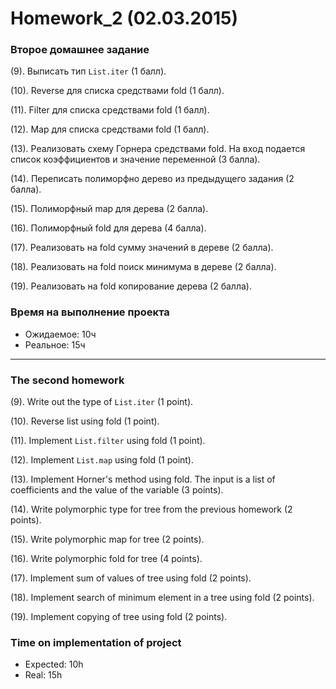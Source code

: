 ﻿Homework_2 (02.03.2015)
=======================

### Второе домашнее задание

(9). Выписать тип `List.iter` (1 балл).

(10). Reverse для списка средствами fold (1 балл).

(11). Filter для списка средствами fold (1 балл).

(12). Map для списка средствами fold (1 балл).

(13). Реализовать схему Горнера средствами fold. На вход подается список коэффициентов и значение переменной (3 балла).

(14). Переписать полиморфно дерево из предыдущего задания (2 балла).

(15). Полиморфный map для дерева (2 балла).

(16). Полиморфный fold для дерева (4 балла).

(17). Реализовать на fold сумму значений в дереве (2 балла).

(18). Реализовать на fold поиск минимума в дереве (2 балла).

(19). Реализовать на fold копирование дерева (2 балла).

### Время на выполнение проекта
* Ожидаемое: 10ч
* Реальное: 15ч

______________________________

### The second homework

(9). Write out the type of `List.iter` (1 point).

(10). Reverse list using fold (1 point).

(11). Implement `List.filter` using fold (1 point).

(12). Implement `List.map` using fold (1 point).

(13). Implement Horner's method using fold. The input is a list of coefficients and the value of the variable (3 points).

(14). Write polymorphic type for tree from the previous homework (2 points).

(15). Write polymorphic map for tree (2 points).

(16). Write polymorphic fold for tree (4 points).

(17). Implement sum of values of tree using fold (2 points).

(18). Implement search of minimum element in a tree using fold (2 points).

(19). Implement copying of tree using fold (2 points).

### Time on implementation of project
* Expected: 10h
* Real: 15h